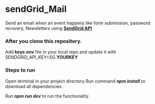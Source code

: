 # sendGrid_Mail
Send an email when an event happens like form submission, password recovery, Newsletters using  [**SendGrid API**](https://sendgrid.com/docs/for-developers/sending-email/quickstart-nodejs/)

### After you clone this repository. 
Add **keys.env** file in your local repo and update it with SENDGRID_API_KEY=SG.**YOURKEY** 

### Steps to run 
Open terminal in your project directory
Run command *__npm install__* to download all dependencies.

Run *__npm run dev__* to run the functionality. 


